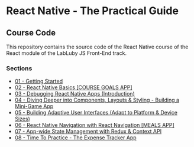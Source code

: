 # React Native - The Practical Guide

## Course Code

This repository contains the source code of the React Native course of the React module of the LabLuby JS Front-End track.

### Sections

- [01 - Getting Started](https://github.com/crislainesc/react-native-course/tree/01-getting-started)
- [02 - React Native Basics [COURSE GOALS APP]](https://github.com/crislainesc/react-native-course/tree/02-basics)
- [03 - Debugging React Native Apps (Introduction)](https://github.com/crislainesc/react-native-course/tree/03-debugging)
- [04 - Diving Deeper into Components, Layouts & Styling - Building a Mini-Game App](https://github.com/crislainesc/react-native-course/tree/04-deep-dive-real-app)
- [05 - Building Adaptive User Interfaces (Adapt to Platform & Device Sizes)](https://github.com/crislainesc/react-native-course/tree/05-adaptive-uis)
- [06 - React Native Navigation with React Navigation [MEALS APP]](https://github.com/crislainesc/react-native-course/tree/06-navigation)
- [07 - App-wide State Management with Redux & Context API](https://github.com/crislainesc/react-native-course/tree/07-redux-context)
- [08 - Time To Practice - The Expense Tracker App](https://github.com/crislainesc/react-native-course/tree/08-practice-app)
